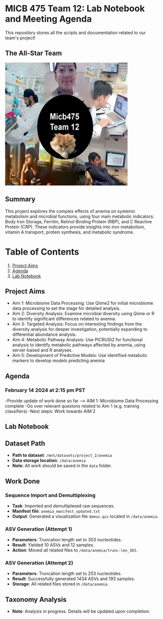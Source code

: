 # MICB 475 Team 12: Lab Notebook and Meeting Agenda
This repository stores all the scripts and documentation related to our team's project!

## The All-Star Team
<img src="/team-pic.png" alt="The Team Behind the Magic" width="400" height="400">

## Summary
This project explores the complex effects of anemia on systemic metabolism and microbial functions, using four main metabolic indicators: Body Iron Storage, Ferritin, Retinol Binding Protein (RBP), and C Reactive Protein (CRP). These indicators provide insights into iron metabolism, vitamin A transport, protein synthesis, and metabolic syndrome.


# Table of Contents

1. [Project Aims](#Project-Aims)
2. [Agenda](#Agenda)
3. [Lab Notebook](#Lab-Notebook)



## Project Aims
- Aim 1: Microbiome Data Processing: Use Qiime2 for initial microbiome data processing to set the stage for detailed analysis.
- Aim 2: Diversity Analysis: Examine microbial diversity using Qiime or R to identify significant differences related to anemia.
- Aim 3: Targeted Analysis: Focus on interesting findings from the diversity analysis for deeper investigation, potentially expanding to differential abundance analysis.
- Aim 4: Metabolic Pathway Analysis: Use PICRUSt2 for functional analysis to identify metabolic pathways affected by anemia, using server-based and R analyses.
- Aim 5: Development of Predictive Models: Use identified metabolic markers to develop models predicting anemia

## Agenda

### February 14 2024 at 2:15 pm PST

-Provide update of work done so far --> AIM 1: Microbiome Data Processing complete
-Go over relevant questons related to Aim 1 (e.g. training classifiers)
-Next steps: Work towards AIM 2 


## Lab Notebook
## Dataset Path

- **Path to dataset**: `/mnt/datasets/project_2/anemia`
- **Data storage location**: `/data/anemia`
- **Note**: All work should be saved in the `data` folder.

## Work Done

### Sequence Import and Demultiplexing

- **Task**: Imported and demultiplexed raw sequences.
- **Manifest file**: `anemia_manifest_updated.txt`
- **Output**: Generated a visualization file `demux.qzv` located in `/data/anemia`.

### ASV Generation (Attempt 1)

- **Parameters**: Truncation length set to 303 nucleotides.
- **Result**: Yielded 10 ASVs and 12 samples.
- **Action**: Moved all related files to `/data/anemia/trunc-len_303`.

### ASV Generation (Attempt 2)

- **Parameters**: Truncation length set to 253 nucleotides.
- **Result**: Successfully generated 1434 ASVs and 193 samples.
- **Storage**: All related files stored in `/data/anemia`.

## Taxonomy Analysis

- **Note**: Analysis in progress. Details will be updated upon completion.
